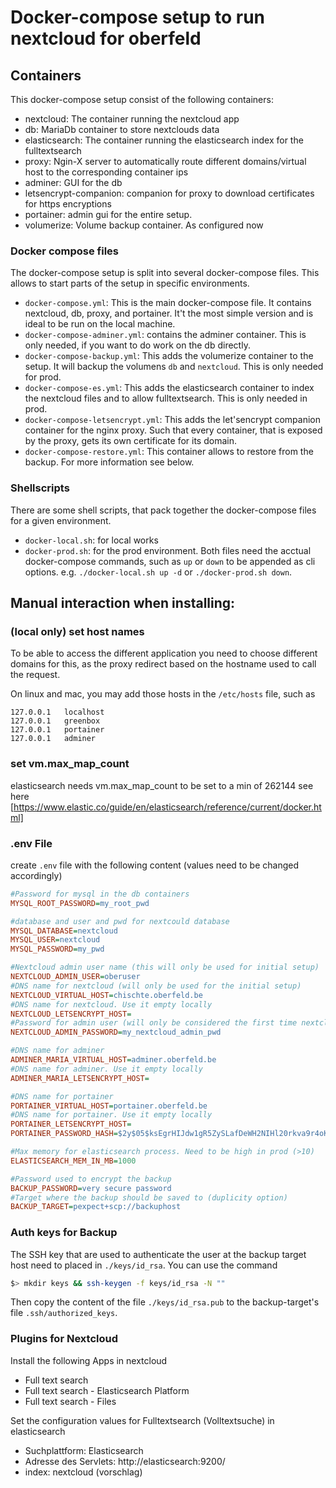 # Docker-compose setup to run nextcloud for oberfeld

## Containers

This docker-compose setup consist of the following containers:
- nextcloud: The container running the nextcloud app
- db: MariaDb container to store nextclouds data 
- elasticsearch: The container running the elasticsearch index for the fulltextsearch
- proxy: Ngin-X server to automatically route different domains/virtual host to the corresponding container ips
- adminer: GUI for the db
- letsencrypt-companion: companion for proxy to download certificates for https encryptions
- portainer: admin gui for the entire setup.
- volumerize: Volume backup container. As configured now

### Docker compose files
The docker-compose setup is split into several docker-compose files. This allows to start parts of the setup in specific environments.
- `docker-compose.yml`: This is the main docker-compose file. It contains nextcloud, db, proxy, and portainer. It't the most simple version and is ideal to be run on the local machine.
- `docker-compose-adminer.yml`: contains the adminer container. This is only needed, if you want to do work on the db directly.
- `docker-compose-backup.yml`: This adds the volumerize container to the setup. It will backup the volumens `db` and `nextcloud`. This is only needed for prod.
- `docker-compose-es.yml`: This adds the elasticsearch container to index the nextcloud files and to allow fulltextsearch. This is only needed in prod.
- `docker-compose-letsencrypt.yml`: This adds the let'sencrypt companion container for the nginx proxy. Such that every container, that is exposed by the proxy, gets its own certificate for its domain.
- `docker-compose-restore.yml`: This container allows to restore from the backup. For more information see below.

### Shellscripts
There are some shell scripts, that pack together the docker-compose files for a given environment.
- `docker-local.sh`: for local works
- `docker-prod.sh`: for the prod environment.
Both files need the acctual docker-compose commands, such as `up` or `down` to be appended as cli options. e.g. `./docker-local.sh up -d` or `./docker-prod.sh down`.

## Manual interaction when installing:

### (local only) set host names
To be able to access the different application you need to choose different domains for this, as 
the proxy redirect based on the hostname used to call the request.

On linux and mac, you may add those hosts in the `/etc/hosts` file, such as 
```
127.0.0.1   localhost
127.0.0.1   greenbox
127.0.0.1   portainer
127.0.0.1   adminer
```
### set vm.max_map_count
elasticsearch needs vm.max_map_count to be set to a min of 262144
see here [https://www.elastic.co/guide/en/elasticsearch/reference/current/docker.html]

### .env File
create `.env` file with the following content (values need to be changed accordingly)
```ini
#Password for mysql in the db containers
MYSQL_ROOT_PASSWORD=my_root_pwd

#database and user and pwd for nextcould database 
MYSQL_DATABASE=nextcloud
MYSQL_USER=nextcloud
MYSQL_PASSWORD=my_pwd

#Nextcloud admin user name (this will only be used for initial setup)
NEXTCLOUD_ADMIN_USER=oberuser
#DNS name for nextcloud (will only be used for the initial setup)
NEXTCLOUD_VIRTUAL_HOST=chischte.oberfeld.be
#DNS name for nextcloud. Use it empty locally
NEXTCLOUD_LETSENCRYPT_HOST=
#Password for admin user (will only be considered the first time nextcloud is installed)
NEXTCLOUD_ADMIN_PASSWORD=my_nextcloud_admin_pwd

#DNS name for adminer
ADMINER_MARIA_VIRTUAL_HOST=adminer.oberfeld.be
#DNS name for adminer. Use it empty locally
ADMINER_MARIA_LETSENCRYPT_HOST=

#DNS name for portainer
PORTAINER_VIRTUAL_HOST=portainer.oberfeld.be
#DNS name for portainer. Use it empty locally
PORTAINER_LETSENCRYPT_HOST=
PORTAINER_PASSWORD_HASH=$2y$05$ksEgrHIJdw1gR5ZySLafDeWH2NIHl20rkva9r4oK54goI/yT1jI4S

#Max memory for elasticsearch process. Need to be high in prod (>10)
ELASTICSEARCH_MEM_IN_MB=1000

#Password used to encrypt the backup
BACKUP_PASSWORD=very secure password
#Target where the backup should be saved to (duplicity option)
BACKUP_TARGET=pexpect+scp://backuphost

```
### Auth keys for Backup
The SSH key that are used to authenticate the user at the backup target host
need to placed in `./keys/id_rsa`.
You can use the command
```bash
$> mkdir keys && ssh-keygen -f keys/id_rsa -N ""
``` 
Then copy the content of the file `./keys/id_rsa.pub` to the backup-target's file `.ssh/authorized_keys`.

### Plugins for Nextcloud
Install the following Apps in nextcloud
- Full text search
- Full text search - Elasticsearch Platform
- Full text search - Files

Set the configuration values for Fulltextsearch (Volltextsuche) in elasticsearch
- Suchplattform: Elasticsearch
- Adresse des Servlets: http://elasticsearch:9200/
- index: nextcloud (vorschlag)
